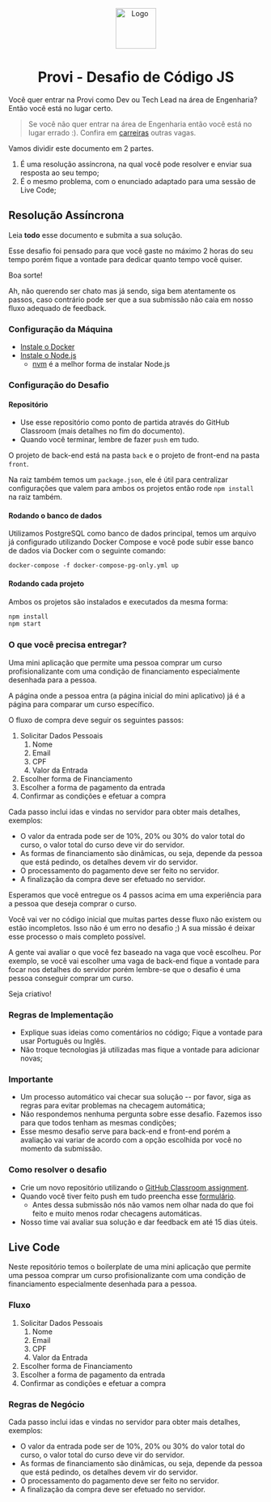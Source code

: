 <p align="center">
  <a href="https://github.com/provicapital/fe_provi_pay">
      <img src="https://media-exp1.licdn.com/dms/image/C4E0BAQHNbnUnjosPdQ/company-logo_200_200/0/1575397110783?e=2159024400&v=beta&t=mRJfaeQQLAtvpo3PBGCoW27owyWY-x2nRUHskUVsI8o" alt="Logo" width="80" height="80">
  </a>
</p>
<h1 align="center">
  Provi - Desafio de Código JS
</h1>

Você quer entrar na Provi como Dev ou Tech Lead na área de Engenharia? Então você está no lugar certo.

> Se você não quer entrar na área de Engenharia então você está no lugar errado :). Confira em [carreiras](https://provi.com.br/carreiras) outras vagas.

Vamos dividir este documento em 2 partes. 

1. É uma resolução assíncrona, na qual você pode resolver e enviar sua resposta ao seu tempo;
2. É o mesmo problema, com o enunciado adaptado para uma sessão de Live Code;

## Resolução Assíncrona

Leia **todo** esse documento e submita a sua solução.

Esse desafio foi pensado para que você gaste no máximo 2 horas do seu tempo porém fique a vontade para dedicar quanto tempo você quiser.

Boa sorte!

Ah, não querendo ser chato mas já sendo, siga bem atentamente os passos, caso contrário pode ser que a sua submissão não caia em nosso fluxo adequado de feedback.

### Configuração da Máquina

- [Instale o Docker](https://docs.docker.com/get-docker/)
- [Instale o Node.js](https://nodejs.org/en/download/)
    - [nvm](https://github.com/nvm-sh/nvm#installing-and-updating) é a melhor forma de instalar Node.js

### Configuração do Desafio

#### Repositório

- Use esse repositório como ponto de partida através do GitHub Classroom (mais detalhes no fim do documento).
- Quando você terminar, lembre de fazer `push` em tudo.

O projeto de back-end está na pasta `back` e o projeto de front-end na pasta `front`.

Na raiz também temos um `package.json`, ele é útil para centralizar configurações que valem para ambos os projetos então rode `npm install` na raiz também.

#### Rodando o banco de dados

Utilizamos PostgreSQL como banco de dados principal, temos um arquivo já configurado utilizando Docker Compose e você pode subir esse banco de dados via Docker com o seguinte comando:

`docker-compose -f docker-compose-pg-only.yml up`

#### Rodando cada projeto

Ambos os projetos são instalados e executados da mesma forma:

```bash
npm install
npm start
```

### O que você precisa entregar?

Uma mini aplicação que permite uma pessoa comprar um curso profisionalizante com uma condição de financiamento especialmente desenhada para a pessoa.

A página onde a pessoa entra (a página inicial do mini aplicativo) já é a página para comparar um curso específico.

O fluxo de compra deve seguir os seguintes passos:

1. Solicitar Dados Pessoais
   1. Nome
   2. Email
   3. CPF
   4. Valor da Entrada
2. Escolher forma de Financiamento
3. Escolher a forma de pagamento da entrada
4. Confirmar as condições e efetuar a compra

Cada passo inclui idas e vindas no servidor para obter mais detalhes, exemplos:
- O valor da entrada pode ser de 10%, 20% ou 30% do valor total do curso, o valor total do curso deve vir do servidor.
- As formas de financiamento são dinâmicas, ou seja, depende da pessoa que está pedindo, os detalhes devem vir do servidor.
- O processamento do pagamento deve ser feito no servidor.
- A finalização da compra deve ser efetuado no servidor.

Esperamos que você entregue os 4 passos acima em uma experiência para a pessoa que deseja comprar o curso.

Você vai ver no código inicial que muitas partes desse fluxo não existem ou estão incompletos. Isso não é um erro no desafio ;) A sua missão é deixar esse processo o mais completo possível.

A gente vai avaliar o que você fez baseado na vaga que você escolheu. Por exemplo, se você vai escolher uma vaga de back-end fique a vontade para focar nos detalhes do servidor porém lembre-se que o desafio é uma pessoa conseguir comprar um curso.

Seja criativo!

### Regras de Implementação

- Explique suas ideias como comentários no código; Fique a vontade para usar Português ou Inglês.
- Não troque tecnologias já utilizadas mas fique a vontade para adicionar novas;

### Importante

- Um processo automático vai checar sua solução -- por favor, siga as regras para evitar problemas na checagem automática;
- Não respondemos nenhuma pergunta sobre esse desafio. Fazemos isso para que todos tenham as mesmas condições;
- Esse mesmo desafio serve para back-end e front-end porém a avaliação vai variar de acordo com a opção escolhida por você no momento da submissão. 

### Como resolver o desafio

- Crie um novo repositório utilizando o [GitHub Classroom assignment](https://classroom.github.com/a/ZVvFGUg8).
- Quando você tiver feito push em tudo preencha esse [formulário](https://forms.gle/bttFAtWiGz4UTaCx5).
  - Antes dessa submissão nós não vamos nem olhar nada do que foi feito e muito menos rodar checagens automáticas.
- Nosso time vai avaliar sua solução e dar feedback em até 15 dias úteis.

## Live Code

Neste repositório temos o boilerplate de uma mini aplicação que permite uma pessoa comprar um curso profisionalizante com uma condição de financiamento especialmente desenhada para a pessoa.

### Fluxo

1. Solicitar Dados Pessoais
   1. Nome
   2. Email
   3. CPF
   4. Valor da Entrada
2. Escolher forma de Financiamento
3. Escolher a forma de pagamento da entrada
4. Confirmar as condições e efetuar a compra

### Regras de Negócio

Cada passo inclui idas e vindas no servidor para obter mais detalhes, exemplos:
- O valor da entrada pode ser de 10%, 20% ou 30% do valor total do curso, o valor total do curso deve vir do servidor.
- As formas de financiamento são dinâmicas, ou seja, depende da pessoa que está pedindo, os detalhes devem vir do servidor.
- O processamento do pagamento deve ser feito no servidor.
- A finalização da compra deve ser efetuado no servidor.